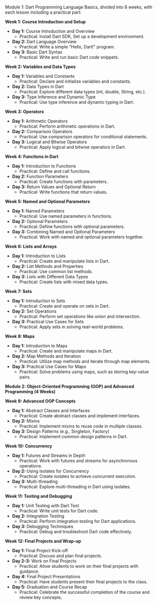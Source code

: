 Module 1: Dart Programming Language Basics, divided into 8 weeks, with each lesson including a practical part:

**Week 1: Course Introduction and Setup**
- **Day 1:** Course Introduction and Overview
  - Practical: Install Dart SDK, Set up a development environment.
- **Day 2:** Dart Language Overview
  - Practical: Write a simple "Hello, Dart!" program.
- **Day 3:** Basic Dart Syntax
  - Practical: Write and run basic Dart code snippets.

**Week 2: Variables and Data Types**
- **Day 1:** Variables and Constants
  - Practical: Declare and initialize variables and constants.
- **Day 2:** Data Types in Dart
  - Practical: Explore different data types (int, double, String, etc.).
- **Day 3:** Type Inference and Dynamic Type
  - Practical: Use type inference and dynamic typing in Dart.

**Week 3: Operators**
- **Day 1:** Arithmetic Operators
  - Practical: Perform arithmetic operations in Dart.
- **Day 2:** Comparison Operators
  - Practical: Use comparison operators for conditional statements.
- **Day 3:** Logical and Bitwise Operators
  - Practical: Apply logical and bitwise operators in Dart.

**Week 4: Functions in Dart**
- **Day 1:** Introduction to Functions
  - Practical: Define and call functions.
- **Day 2:** Function Parameters
  - Practical: Create functions with parameters.
- **Day 3:** Return Values and Optional Return
  - Practical: Write functions that return values.

**Week 5: Named and Optional Parameters**
- **Day 1:** Named Parameters
  - Practical: Use named parameters in functions.
- **Day 2:** Optional Parameters
  - Practical: Define functions with optional parameters.
- **Day 3:** Combining Named and Optional Parameters
  - Practical: Work with named and optional parameters together.

**Week 6: Lists and Arrays**
- **Day 1:** Introduction to Lists
  - Practical: Create and manipulate lists in Dart.
- **Day 2:** List Methods and Properties
  - Practical: Use common list methods.
- **Day 3:** Lists with Different Data Types
  - Practical: Create lists with mixed data types.

**Week 7: Sets**
- **Day 1:** Introduction to Sets
  - Practical: Create and operate on sets in Dart.
- **Day 2:** Set Operations
  - Practical: Perform set operations like union and intersection.
- **Day 3:** Practical Use Cases for Sets
  - Practical: Apply sets in solving real-world problems.

**Week 8: Maps**
- **Day 1:** Introduction to Maps
  - Practical: Create and manipulate maps in Dart.
- **Day 2:** Map Methods and Iteration
  - Practical: Utilize map methods and iterate through map elements.
- **Day 3:** Practical Use Cases for Maps
  - Practical: Solve problems using maps, such as storing key-value pairs.


**Module 2: Object-Oriented Programming (OOP) and Advanced Programming (4 Weeks)**

**Week 9: Advanced OOP Concepts**
- **Day 1:** Abstract Classes and Interfaces
  - Practical: Create abstract classes and implement interfaces.
- **Day 2:** Mixins
  - Practical: Implement mixins to reuse code in multiple classes.
- **Day 3:** Design Patterns (e.g., Singleton, Factory)
  - Practical: Implement common design patterns in Dart.

**Week 10: Concurrency**
- **Day 1:** Futures and Streams in Depth
  - Practical: Work with futures and streams for asynchronous operations.
- **Day 2:** Using Isolates for Concurrency
  - Practical: Create isolates to achieve concurrent execution.
- **Day 3:** Multi-threading
  - Practical: Explore multi-threading in Dart using isolates.

**Week 11: Testing and Debugging**
- **Day 1:** Unit Testing with Dart Test
  - Practical: Write unit tests for Dart code.
- **Day 2:** Integration Testing
  - Practical: Perform integration testing for Dart applications.
- **Day 3:** Debugging Techniques
  - Practical: Debug and troubleshoot Dart code effectively.

**Week 12: Final Projects and Wrap-up**
- **Day 1:** Final Project Kick-off
  - Practical: Discuss and plan final projects.
- **Day 2-3:** Work on Final Projects
  - Practical: Allow students to work on their final projects with guidance.
- **Day 4:** Final Project Presentations
  - Practical: Have students present their final projects to the class.
- **Day 5:** Graduation and Course Recap
  - Practical: Celebrate the successful completion of the course and review key concepts.
